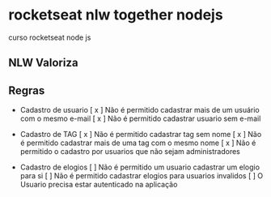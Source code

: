 # rocketseat nlw together nodejs
 curso rocketseat node js


## NLW Valoriza

## Regras

- Cadastro de usuario
  [ x ] Não é permitido cadastrar mais de um usuário com o mesmo e-mail
  [ x ] Não é permitido cadastrar usuario sem e-mail

- Cadastro de TAG
  [ x ] Não é permitido cadastrar tag sem nome
  [ x ] Não é permitido cadastrar mais de uma tag com o mesmo nome
  [ x ] Não é permitido o cadastro por usuarios que não sejam administradores

- Cadastro de elogios
  [ ] Não é permitido um usuario cadastrar um elogio para si
  [ ] Não é permitido cadastrar elogios para usuarios invalidos
  [ ] O Usuario precisa estar autenticado na aplicação